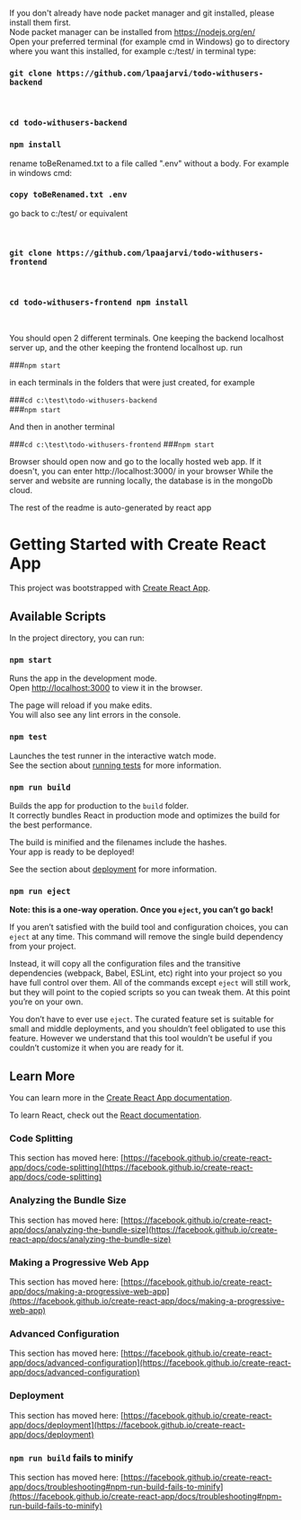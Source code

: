 If you don't already have node packet manager and git installed, please install them first.   
Node packet manager can be installed from https://nodejs.org/en/    
Open your preferred terminal (for example cmd in Windows) go to directory where you want this installed, for example c:/test/ in terminal type: 
<p />

### `git clone https://github.com/lpaajarvi/todo-withusers-backend`
<br />

### `cd todo-withusers-backend`
### `npm install`




rename toBeRenamed.txt to a file called \".env\" without a body. For example in windows cmd: 


### `copy toBeRenamed.txt .env`


<p>
 
go back to c:/test/ or equivalent 
</p>

<br/>

### `git clone https://github.com/lpaajarvi/todo-withusers-frontend`
<br />

### `cd todo-withusers-frontend npm install`
<br />

You should open 2 different terminals. One keeping the backend localhost server up, and the other keeping the frontend localhost up. run 

###`npm start`

 in each terminals in the folders that were just created, for example  

###`cd c:\test\todo-withusers-backend`
<br/>
###`npm start`

And then in another terminal  


###`cd c:\test\todo-withusers-frontend`
###`npm start`

Browser should open now and go to the locally hosted web app. If it doesn't, you can enter http://localhost:3000/ in your browser  While the server and website are running locally, the database is in the mongoDb cloud.





















The rest of the readme is auto-generated by react app

# Getting Started with Create React App

This project was bootstrapped with [Create React App](https://github.com/facebook/create-react-app).

## Available Scripts

In the project directory, you can run:

### `npm start`

Runs the app in the development mode.\
Open [http://localhost:3000](http://localhost:3000) to view it in the browser.

The page will reload if you make edits.\
You will also see any lint errors in the console.

### `npm test`

Launches the test runner in the interactive watch mode.\
See the section about [running tests](https://facebook.github.io/create-react-app/docs/running-tests) for more information.

### `npm run build`

Builds the app for production to the `build` folder.\
It correctly bundles React in production mode and optimizes the build for the best performance.

The build is minified and the filenames include the hashes.\
Your app is ready to be deployed!

See the section about [deployment](https://facebook.github.io/create-react-app/docs/deployment) for more information.

### `npm run eject`

**Note: this is a one-way operation. Once you `eject`, you can’t go back!**

If you aren’t satisfied with the build tool and configuration choices, you can `eject` at any time. This command will remove the single build dependency from your project.

Instead, it will copy all the configuration files and the transitive dependencies (webpack, Babel, ESLint, etc) right into your project so you have full control over them. All of the commands except `eject` will still work, but they will point to the copied scripts so you can tweak them. At this point you’re on your own.

You don’t have to ever use `eject`. The curated feature set is suitable for small and middle deployments, and you shouldn’t feel obligated to use this feature. However we understand that this tool wouldn’t be useful if you couldn’t customize it when you are ready for it.

## Learn More

You can learn more in the [Create React App documentation](https://facebook.github.io/create-react-app/docs/getting-started).

To learn React, check out the [React documentation](https://reactjs.org/).

### Code Splitting

This section has moved here: [https://facebook.github.io/create-react-app/docs/code-splitting](https://facebook.github.io/create-react-app/docs/code-splitting)

### Analyzing the Bundle Size

This section has moved here: [https://facebook.github.io/create-react-app/docs/analyzing-the-bundle-size](https://facebook.github.io/create-react-app/docs/analyzing-the-bundle-size)

### Making a Progressive Web App

This section has moved here: [https://facebook.github.io/create-react-app/docs/making-a-progressive-web-app](https://facebook.github.io/create-react-app/docs/making-a-progressive-web-app)

### Advanced Configuration

This section has moved here: [https://facebook.github.io/create-react-app/docs/advanced-configuration](https://facebook.github.io/create-react-app/docs/advanced-configuration)

### Deployment

This section has moved here: [https://facebook.github.io/create-react-app/docs/deployment](https://facebook.github.io/create-react-app/docs/deployment)

### `npm run build` fails to minify

This section has moved here: [https://facebook.github.io/create-react-app/docs/troubleshooting#npm-run-build-fails-to-minify](https://facebook.github.io/create-react-app/docs/troubleshooting#npm-run-build-fails-to-minify)
